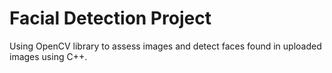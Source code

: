 # Facial Detection Project
Using OpenCV library to assess images and detect faces found in uploaded images using C++.
